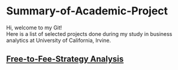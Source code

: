 # Summary-of-Academic-Project
Hi, welcome to my Git!  
Here is a list of selected projects done during my study in business analytics at University of California, Irvine. 

## [Free-to-Fee-Strategy Analysis](https://github.com/joychentw/Free-to-Fee-Strategy-Analysis)
